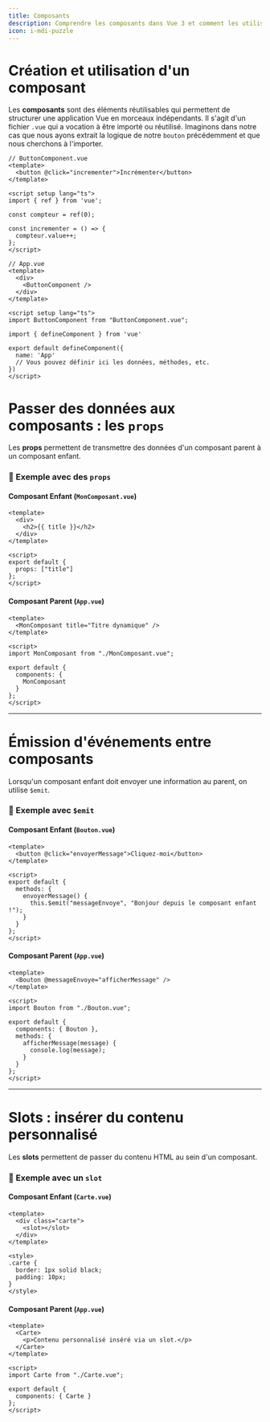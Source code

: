 ```yaml
---
title: Composants
description: Comprendre les composants dans Vue 3 et comment les utiliser efficacement
icon: i-mdi-puzzle
---
```


# Création et utilisation d'un composant

Les **composants** sont des éléments réutilisables qui permettent de structurer une application Vue en morceaux indépendants. Il s'agit d'un fichier `.vue` qui a vocation à être importé ou réutilisé.
Imaginons dans notre cas que nous ayons extrait la logique de notre `bouton` précédemment et que nous cherchons à l'importer.

```vue
// ButtonComponent.vue
<template>
  <button @click="incrementer">Incrémenter</button>
</template>

<script setup lang="ts">
import { ref } from 'vue';

const compteur = ref(0);

const incrementer = () => {
  compteur.value++;
};
</script>
```


```vue
// App.vue
<template>
  <div>
    <ButtonComponent />
  </div>
</template>

<script setup lang="ts">
import ButtonComponent from "ButtonComponent.vue";

import { defineComponent } from 'vue'

export default defineComponent({
  name: 'App'
  // Vous pouvez définir ici les données, méthodes, etc.
})
</script>
```

# Passer des données aux composants : les `props`

Les **props** permettent de transmettre des données d'un composant parent à un composant enfant.

### 📌 Exemple avec des `props`

#### **Composant Enfant (`MonComposant.vue`)**

```vue
<template>
  <div>
    <h2>{{ title }}</h2>
  </div>
</template>

<script>
export default {
  props: ["title"]
};
</script>
```

#### **Composant Parent (`App.vue`)**

```vue
<template>
  <MonComposant title="Titre dynamique" />
</template>

<script>
import MonComposant from "./MonComposant.vue";

export default {
  components: {
    MonComposant
  }
};
</script>
```

---

# Émission d'événements entre composants

Lorsqu'un composant enfant doit envoyer une information au parent, on utilise `$emit`.

### 📌 Exemple avec `$emit`

#### **Composant Enfant (`Bouton.vue`)**

```vue
<template>
  <button @click="envoyerMessage">Cliquez-moi</button>
</template>

<script>
export default {
  methods: {
    envoyerMessage() {
      this.$emit("messageEnvoye", "Bonjour depuis le composant enfant !");
    }
  }
};
</script>
```

#### **Composant Parent (`App.vue`)**

```vue
<template>
  <Bouton @messageEnvoye="afficherMessage" />
</template>

<script>
import Bouton from "./Bouton.vue";

export default {
  components: { Bouton },
  methods: {
    afficherMessage(message) {
      console.log(message);
    }
  }
};
</script>
```

---

# Slots : insérer du contenu personnalisé

Les **slots** permettent de passer du contenu HTML au sein d'un composant.

### 📌 Exemple avec un `slot`

#### **Composant Enfant (`Carte.vue`)**

```vue
<template>
  <div class="carte">
    <slot></slot>
  </div>
</template>

<style>
.carte {
  border: 1px solid black;
  padding: 10px;
}
</style>
```

#### **Composant Parent (`App.vue`)**

```vue
<template>
  <Carte>
    <p>Contenu personnalisé inséré via un slot.</p>
  </Carte>
</template>

<script>
import Carte from "./Carte.vue";

export default {
  components: { Carte }
};
</script>
```

